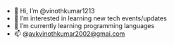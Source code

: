 - 👋 Hi, I’m @vinothkumar1213
- 👀 I’m interested in learning new tech events/updates
- 🌱 I’m currently learning programming languages
- 📫 @avkvinothkumar2002@gmai.com

<!---
vinothkumar1213/vinothkumar1213 is a ✨ special ✨ repository because its `README.md` (this file) appears on your GitHub profile.
You can click the Preview link to take a look at your changes.
--->
